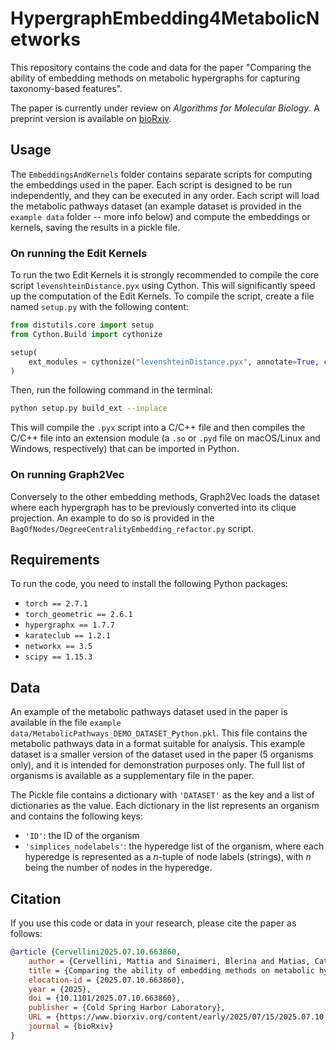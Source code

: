 # HypergraphEmbedding4MetabolicNetworks

This repository contains the code and data for the paper "Comparing the ability of embedding methods on metabolic hypergraphs for capturing taxonomy-based features".

The paper is currently under review on _Algorithms for Molecular Biology_. A preprint version is available on [bioRxiv](https://doi.org/10.1101/2025.07.10.663860).

## Usage
The `EmbeddingsAndKernels` folder contains separate scripts for computing the embeddings used in the paper. Each script is designed to be run independently, and they can be executed in any order. Each script will load the metabolic pathways dataset (an example dataset is provided in the `example data` folder -- more info below) and compute the embeddings or kernels, saving the results in a pickle file.

### On running the Edit Kernels
To run the two Edit Kernels it is strongly recommended to compile the core script `levenshteinDistance.pyx` using Cython. This will significantly speed up the computation of the Edit Kernels. To compile the script, create a file named `setup.py` with the following content:

```python
from distutils.core import setup
from Cython.Build import cythonize

setup(
    ext_modules = cythonize("levenshteinDistance.pyx", annotate=True, compiler_directives={'language_level' : "3"})
)
```

Then, run the following command in the terminal:

```bash
python setup.py build_ext --inplace
```
This will compile the `.pyx` script into a C/C++ file and then compiles the C/C++ file into an extension module (a `.so` or `.pyd` file on macOS/Linux and Windows, respectively) that can be imported in Python.

### On running Graph2Vec
Conversely to the other embedding methods, Graph2Vec loads the dataset where each hypergraph has to be previously converted into its clique projection. An example to do so is provided in the `BagOfNodes/DegreeCentralityEmbedding_refactor.py` script.

## Requirements
To run the code, you need to install the following Python packages:
- `torch == 2.7.1`
- `torch_geometric == 2.6.1`
- `hypergraphx == 1.7.7`
- `karateclub == 1.2.1`
- `networkx == 3.5`
- `scipy == 1.15.3`

## Data
An example of the metabolic pathways dataset used in the paper is available in the file `example data/MetabolicPathways_DEMO_DATASET_Python.pkl`. This file contains the metabolic pathways data in a format suitable for analysis. This example dataset is a smaller version of the dataset used in the paper (5 organisms only), and it is intended for demonstration purposes only. The full list of organisms is available as a supplementary file in the paper.

The Pickle file contains a dictionary with `'DATASET'` as the key and a list of dictionaries as the value. Each dictionary in the list represents an organism and contains the following keys:
- `'ID'`: the ID of the organism
- `'simplices_nodelabels'`: the hyperedge list of the organism, where each hyperedge is represented as a _n_-tuple of node labels (strings), with _n_ being the number of nodes in the hyperedge.

## Citation
If you use this code or data in your research, please cite the paper as follows:
```bibtex
@article {Cervellini2025.07.10.663860,
	author = {Cervellini, Mattia and Sinaimeri, Blerina and Matias, Catherine and Martino, Alessio},
	title = {Comparing the ability of embedding methods on metabolic hypergraphs for capturing taxonomy-based features},
	elocation-id = {2025.07.10.663860},
	year = {2025},
	doi = {10.1101/2025.07.10.663860},
	publisher = {Cold Spring Harbor Laboratory},
	URL = {https://www.biorxiv.org/content/early/2025/07/15/2025.07.10.663860},
	journal = {bioRxiv}
}
```